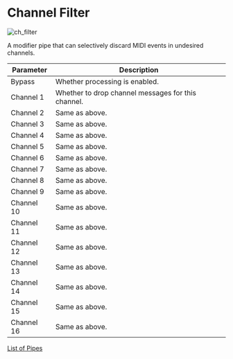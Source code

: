# Channel Filter

![ch_filter](https://blokas.io/images/midihub/pipes/ch_filter.svg)

A modifier pipe that can selectively discard MIDI events in undesired channels.

| Parameter              | Description                    |
| ---------------------- | ------------------------------ |
| Bypass                 | Whether processing is enabled. |
| Channel 1              | Whether to drop channel messages for this channel. |
| Channel 2              | Same as above. |
| Channel 3              | Same as above. |
| Channel 4              | Same as above. |
| Channel 5              | Same as above. |
| Channel 6              | Same as above. |
| Channel 7              | Same as above. |
| Channel 8              | Same as above. |
| Channel 9              | Same as above. |
| Channel 10             | Same as above. |
| Channel 11             | Same as above. |
| Channel 12             | Same as above. |
| Channel 13             | Same as above. |
| Channel 14             | Same as above. |
| Channel 15             | Same as above. |
| Channel 16             | Same as above. |

<span class="blokas-web-hide">

[List of Pipes](index.md#the-list-of-pipes)

</span>